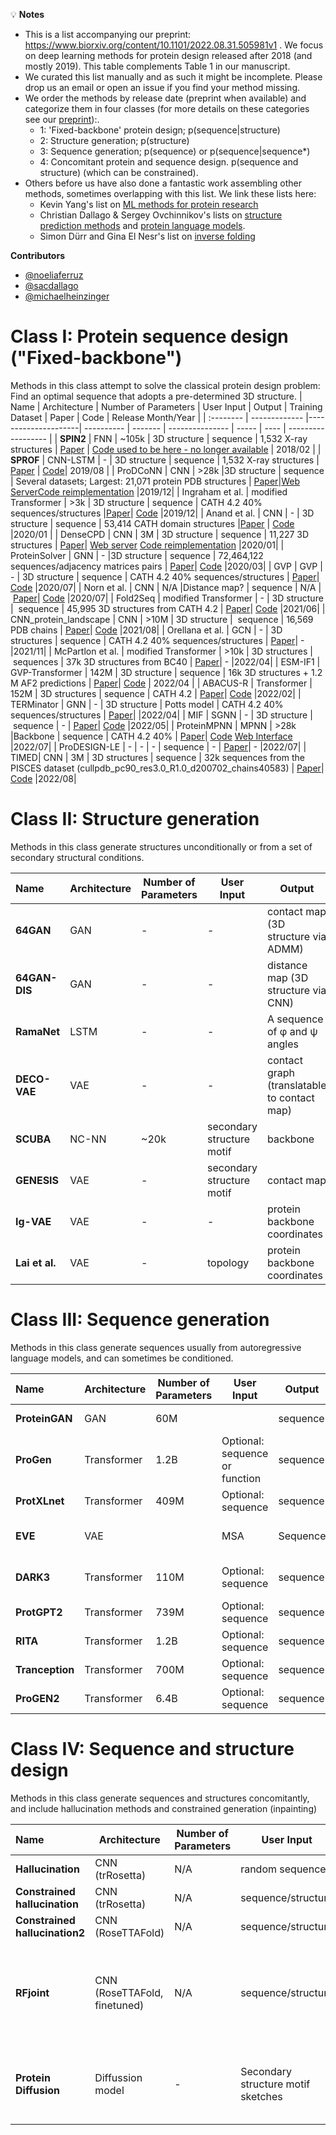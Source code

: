 
💡 **Notes**
- This is a list accompanying our preprint: https://www.biorxiv.org/content/10.1101/2022.08.31.505981v1 . We focus on deep learning methods for protein design released after 2018 (and mostly 2019). This table complements Table 1 in our manuscript.
- We curated this list manually and as such it might be incomplete. Please drop us an email or open an issue if you find your method missing.
- We order the methods by release date (preprint when available) and categorize them in four classes (for more details on these categories see our [preprint](https://www.biorxiv.org/content/10.1101/2022.08.31.505981v1)):.
  * 1: 'Fixed-backbone' protein design; p(sequence|structure)
  * 2: Structure generation; p(structure)
  * 3: Sequence generation; p(sequence) or p(sequence|sequence*)
  * 4: Concomitant protein and sequence design. p(sequence and structure) (which can be constrained). 
- Others before us have also done a fantastic work assembling other methods, sometimes overlapping with this list. We link these lists here:
  * Kevin Yang's list on [ML methods for protein research](https://github.com/yangkky/Machine-learning-for-proteins/blob/master/README.md)
  * Christian Dallago & Sergey Ovchinnikov's lists on [structure prediction methods](https://github.com/sacdallago/folding_tools) and [protein language models](https://github.com/sacdallago/folding_tools/blob/main/pLM.md).
  * Simon Dürr and Gina El Nesr's list on [inverse folding](https://github.com/duerrsimon/folding_tools/blob/main/inversefolding.md)

**Contributors**
- [@noeliaferruz](https://twitter.com/noeliaferruz)
- [@sacdallago](https://twitter.com/sacdallago)
- [@michaelheinzinger](https://twitter.com/michaelheinzinger)

# Class I: Protein sequence design ("Fixed-backbone")
Methods in this class attempt to solve the classical protein design problem: Find an optimal sequence that adopts a pre-determined 3D structure.
| Name      | Architecture | Number of Parameters | User Input | Output | Training Dataset | Paper | Code | Release Month/Year |
| :-------- | ------------- |---------------------| ---------- | ------- | --------------- | ----- | ---- | ------------------ | 
| **SPIN2** |  FNN | ~105k | 3D structure | sequence | 1,532 X-ray structures | [Paper](https://onlinelibrary.wiley.com/doi/10.1002/prot.25489) | [Code used to be here - no longer available](http://sparks-lab.org/service/) | 2018/02 | 
| **SPROF** |  CNN-LSTM | - | 3D structure | sequence | 1,532 X-ray structures | [Paper](https://pubs.acs.org/doi/full/10.1021/acs.jcim.9b00438) | [Code](https://github.com/biomed-AI/SPROF)| 2019/08 | 
| ProDCoNN | CNN | >28k |3D structure | sequence | Several datasets; Largest: 21,071 protein PDB structures | [Paper](https://onlinelibrary.wiley.com/doi/10.1002/prot.25868)|[Web Server](https://prodconn.stat.fsu.edu/)[Code reimplementation](https://github.com/wells-wood-research/timed-design)  |2019/12|
| Ingraham et al. | modified Transformer | >3k | 3D structure | sequence | CATH 4.2 40% sequences/structures |[Paper](https://www.mit.edu/~vgarg/GenerativeModelsForProteinDesign.pdf)| [Code](https://www.mit.edu/~vgarg/github.com/jingraham/neurips19-graph-protein-design) |2019/12|
| Anand et al. | CNN | - | 3D structure | sequence | 53,414  CATH domain structures  |[Paper](https://www.nature.com/articles/s41467-022-28313-9) | [Code](https://github.com/ProteinDesignLab/protein_seq_des)  |2020/01 |
| DenseCPD | CNN | 3M | 3D structure | sequence | 11,227 3D structures  | [Paper](https://pubs.acs.org/doi/10.1021/acs.jcim.0c00043)| [Web server](http://protein.org.cn/densecpd.html) [Code reimplementation](https://github.com/wells-wood-research/timed-design) |2020/01|
| ProteinSolver |   GNN | - |3D structure | sequence | 72,464,122 sequences/adjacency matrices pairs | [Paper](https://www.sciencedirect.com/science/article/pii/S2405471220303276?via%3Dihub)| [Code](https://github.com/ostrokach/proteinsolver) |2020/03|
| GVP | GVP | - | 3D structure | sequence | CATH 4.2 40% sequences/structures | [Paper](https://arxiv.org/pdf/2009.01411)| [Code](https://github.com/drorlab/gvp) |2020/07|
| Norn et al. | CNN | N/A |Distance map? | sequence | N/A | [Paper](https://www.pnas.org/doi/10.1073/pnas.2017228118)| [Code](https://github.com/gjoni/trDesign) |2020/07|
| Fold2Seq | modified Transformer  | - | 3D structure |  sequence | 45,995 3D structures from CATH 4.2 | [Paper](https://arxiv.org/abs/2106.13058)| [Code](https://github.com/IBM/fold2seq) |2021/06|
| CNN_protein_landscape | CNN  | >10M | 3D structure |  sequence | 16,569 PDB chains | [Paper](https://link.springer.com/article/10.1007/s10867-021-09593-6)| [Code](https://github.com/akulikova64/CNN_protein_landscape) |2021/08|
| Orellana et al. | GCN | - | 3D structures | sequence | CATH 4.2 40% sequences/structures | [Paper](https://www.biorxiv.org/content/10.1101/2021.09.06.459171v3)| - |2021/11|
| McPartlon et al. | modified Transformer | >10k | 3D structures | sequences | 37k 3D structures from BC40 | [Paper](https://www.biorxiv.org/content/10.1101/2022.04.15.488492v1)| - |2022/04|
| ESM-IF1  | GVP-Transformer | 142M | 3D structure | sequence | 16k 3D structures + 1.2 M AF2 predictions | [Paper](https://www.biorxiv.org/content/10.1101/2022.04.10.487779v1.full.pdf)| [Code](https://github.com/facebookresearch/esm) | 2022/04 |
| ABACUS-R | Transformer | 152M | 3D structures | sequence | CATH 4.2 | [Paper](ttps://www.nature.com/articles/s43588-022-00273-6)| [Code](https://codeocean.com/capsule/6949436/tree/v1)  |2022/02|
| TERMinator | GNN | - | 3D structure | Potts model | CATH 4.2 40% sequences/structures | [Paper](https://arxiv.org/abs/2204.13048)| |2022/04|
| MIF | SGNN | - | 3D structure | sequence | - | [Paper](https://www.biorxiv.org/content/10.1101/2022.05.25.493516v1)| [Code](https://github.com/microsoft/protein-sequence-models) |2022/05|
| ProteinMPNN | MPNN | >28k |Backbone | sequence | CATH 4.2 40% | [Paper](https://www.biorxiv.org/content/10.1101/2022.06.03.494563v1)| [Code](https://github.com/dauparas/ProteinMPNN) [Web Interface](https://github.com/dauparas/ProteinMPNN) |2022/07|
| ProDESIGN-LE | - | - | - | sequence | - | [Paper](https://www.biorxiv.org/content/10.1101/2022.06.25.497605v4)| - |2022/07|
| TIMED| CNN | 3M | 3D structures | sequence | 32k sequences from the PISCES dataset (cullpdb_pc90_res3.0_R1.0_d200702_chains40583) | [Paper](https://doi.org/10.5281/zenodo.6997495)| [Code](https://github.com/wells-wood-research/timed-design) |2022/08|



#  Class II: Structure generation
Methods in this class generate structures unconditionally or from a set of secondary structural conditions.

| Name      | Architecture | Number of Parameters | User Input | Output | Training Dataset | Paper | Code | Release Month/Year |
| :-------- | ------------- |---------------------| ---------- | ------- | --------------- | ----- | ---- | ------------------ | 
| **64GAN** |  GAN | - | - | contact map (3D structure via ADMM) | 427,659 contact maps | [Paper](https://papers.nips.cc/paper/2018/hash/afa299a4d1d8c52e75dd8a24c3ce534f-Abstract.html) |-|  2018/12| 
| **64GAN-DIS** | GAN | - | - | distance map (3D structure via CNN) | 800,000 distance maps | [Paper](https://openreview.net/forum?id=SJxnVL8YOV) |  | 2019/03| 
| **RamaNet** |  LSTM  | - | - | A sequence of φ and ψ angles | 607 helical structures | [Paper](https://f1000research.com/articles/9-298) | [Code](https://sarisabban.github.io/RamaNet/) | 19/06 | 
| **DECO-VAE** | VAE  | - | - | contact graph (translatable to contact map) | >650,000 contact graphs | [Paper](https://arxiv.org/abs/2004.07119) | - | 2020/04 | 
| **SCUBA** |  NC-NN | ~20k | secondary structure motif | backbone | 12,465  structures | [Paper](https://www.nature.com/articles/s41586-021-04383-5) | [Code](https://zenodo.org/record/4533424#.YwP3UPFBwqs) | | 
| **GENESIS** |  VAE | - | secondary structure motif | contact map | 40,726 backbones with remodeled loops | [Paper](https://openreview.net/pdf?id=DwN81YIXGQP) | - | 2022/04 | 
| **Ig-VAE** | VAE | - | - | protein backbone coordinates | 10,768 individual immunoglobulin domains | [Paper](https://journals.plos.org/ploscompbiol/article?id=10.1371/journal.pcbi.1010271) | [Code](https://github.com/ProteinDesignLab/IgVAE) | 2022/06| 
| **Lai et al.** | VAE | - | topology | protein backbone coordinates | CATH 4.2 40% sequences/structures | [Paper](https://www.biorxiv.org/content/10.1101/2022.07.09.499440) | Code release soon | 2022/07| 

# Class III: Sequence generation
Methods in this class generate sequences usually from autoregressive language models, and can sometimes be conditioned.

| Name      | Architecture | Number of Parameters | User Input | Output | Training Dataset | Paper | Code | Release Month/Year |
| :-------- | ------------- |---------------------| ---------- | ------- | --------------- | ----- | ---- | ------------------ | 
| **ProteinGAN** | GAN  | 60M |   | sequence |  16,706 MDH sequences | [Paper](https://www.nature.com/articles/s42256-021-00310-5) | [Code](https://github.com/Biomatter-Designs/ProteinGAN) | 2019/03 | 
| **ProGen** | Transformer  | 1.2B | Optional: sequence or function | sequence | 280M sequences | [Paper](https://www.biorxiv.org/content/10.1101/2020.03.07.982272v2) | [Code](https://github.com/salesforce/progen) | 2020/03 | 
| **ProtXLnet** |  Transformer |409M | Optional: sequence | sequence | UniRef100 | [Paper](https://ieeexplore.ieee.org/document/9477085) | [Code](https://huggingface.co/Rostlab/prot_xlnet) | 2020/07 | 
| **EVE** | VAE |  | MSA | Sequence | 3,219 MSAs extracted from UniRef100| [Paper](https://www.nature.com/articles/s41586-021-04043-8) | [Code](https://github.com/OATML-Markslab/EVE) | 2020/12 | 
| **DARK3** | Transformer  | 110M | Optional: sequence | sequence | 615,000 synthetic sequences | [Paper](https://www.biorxiv.org/content/10.1101/2022.01.27.478087v1.full) | - | 2022/01 | 
| **ProtGPT2** | Transformer | 739M | Optional: sequence | sequence | UniRef50 | [Paper](https://www.nature.com/articles/s41467-022-32007-7) | [Code](https://huggingface.co/nferruz/ProtGPT2) | 2022/03 | 
| **RITA** |  Transformer |  1.2B | Optional: sequence | sequence | UniRef100 | [Paper](https://arxiv.org/abs/2205.05789) | [Code](https://huggingface.co/lightonai/RITA_xl) | 2022/05 | 
| **Tranception** |  Transformer |  700M | Optional: sequence | sequence | UniRef100 | [Paper](https://proceedings.mlr.press/v162/notin22a.html) | [Code](https://github.com/OATML-Markslab/Tranception) | 2022/05 | 
| **ProGEN2** | Transformer  | 6.4B | Optional: sequence | sequence | Uniref90+BF30 | [Paper](https://arxiv.org/abs/2206.13517) | [Code](https://github.com/salesforce/progen) | 2022/06 |

# Class IV: Sequence and structure design
Methods in this class generate sequences and structures concomitantly, and include hallucination methods and constrained generation (inpainting)

| Name      | Architecture | Number of Parameters | User Input | Output | Training Dataset | Paper | Code | Release Month/Year |
| :-------- | ------------- |---------------------| ---------- | ------- | --------------- | ----- | ---- | ------------------ | 
| **Hallucination** | CNN (trRosetta)  | N/A | random sequence | sequence/structure | N/A | [Paper](https://www.nature.com/articles/s41586-021-04184-w) | [Code](https://github.com/gjoni/trDesign) | 2020/07 | 
| **Constrained hallucination** |  CNN (trRosetta) | N/A | sequence/structure | sequence/structure | N/A | [Paper](https://pubmed.ncbi.nlm.nih.gov/34547592/) | [Code](https://www.biorxiv.org/content/10.1101/2020.11.29.402743v1.full) | 2020/11 | 
| **Constrained hallucination2** |  CNN (RoseTTAFold) | N/A | sequence/structure | sequence/structure | N/A | [Paper](https://www.science.org/doi/full/10.1126/science.abn2100?af=R) | [Code](https://github.com/RosettaCommons/RFDesign) | 2021/11 | 
| **RFjoint** | CNN (RoseTTAFold, finetuned) | N/A | sequence/structure | sequence/structure | Finetuned with 25% PDB version 02/2020 + 75 % AF2 structures  | [Paper](https://www.science.org/doi/full/10.1126/science.abn2100?af=R) | [Code](https://github.com/RosettaCommons/RFDesign) | 2021/11 | 
| **Protein Diffusion** | Diffussion model  | - | Secondary structure motif sketches | sequence/structure | 53,414 3D structures (95% CATH 4.2 S95) | [Paper](https://arxiv.org/abs/2205.15019) | [Code](https://nanand2.github.io/proteins/) | 2022/05| 

